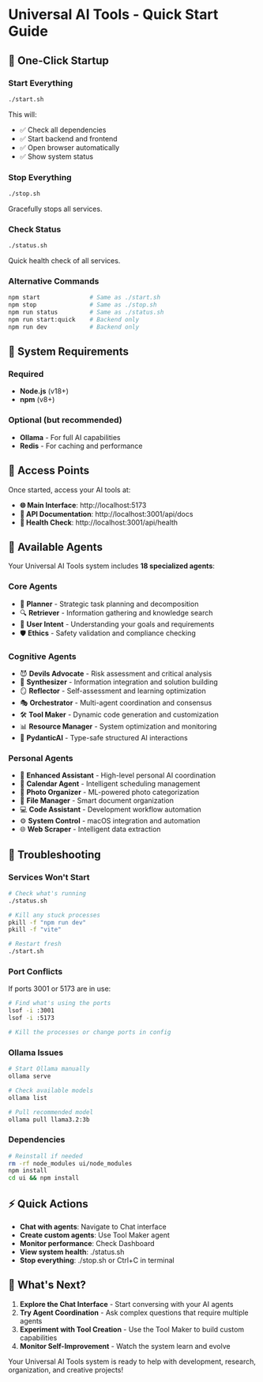 # Universal AI Tools - Quick Start Guide

## 🚀 One-Click Startup

### Start Everything

```bash
./start.sh
```

This will:

- ✅ Check all dependencies
- ✅ Start backend and frontend
- ✅ Open browser automatically
- ✅ Show system status

### Stop Everything

```bash
./stop.sh
```

Gracefully stops all services.

### Check Status

```bash
./status.sh
```

Quick health check of all services.

### Alternative Commands

```bash
npm start              # Same as ./start.sh
npm stop               # Same as ./stop.sh
npm run status         # Same as ./status.sh
npm run start:quick    # Backend only
npm run dev            # Backend only
```

## 🔧 System Requirements

### Required

- **Node.js** (v18+)
- **npm** (v8+)

### Optional (but recommended)

- **Ollama** - For full AI capabilities
- **Redis** - For caching and performance

## 📍 Access Points

Once started, access your AI tools at:

- **🌐 Main Interface**: http://localhost:5173
- **🔧 API Documentation**: http://localhost:3001/api/docs
- **💓 Health Check**: http://localhost:3001/api/health

## 🤖 Available Agents

Your Universal AI Tools system includes **18 specialized agents**:

### Core Agents

- 🎯 **Planner** - Strategic task planning and decomposition
- 🔍 **Retriever** - Information gathering and knowledge search
- 👤 **User Intent** - Understanding your goals and requirements
- 🛡️ **Ethics** - Safety validation and compliance checking

### Cognitive Agents

- 😈 **Devils Advocate** - Risk assessment and critical analysis
- 🔧 **Synthesizer** - Information integration and solution building
- 🪞 **Reflector** - Self-assessment and learning optimization
- 🎭 **Orchestrator** - Multi-agent coordination and consensus
- 🛠️ **Tool Maker** - Dynamic code generation and customization
- 📊 **Resource Manager** - System optimization and monitoring
- 🤖 **PydanticAI** - Type-safe structured AI interactions

### Personal Agents

- 🧠 **Enhanced Assistant** - High-level personal AI coordination
- 📅 **Calendar Agent** - Intelligent scheduling management
- 📸 **Photo Organizer** - ML-powered photo categorization
- 📁 **File Manager** - Smart document organization
- 💻 **Code Assistant** - Development workflow automation
- ⚙️ **System Control** - macOS integration and automation
- 🌐 **Web Scraper** - Intelligent data extraction

## 🔧 Troubleshooting

### Services Won't Start

```bash
# Check what's running
./status.sh

# Kill any stuck processes
pkill -f "npm run dev"
pkill -f "vite"

# Restart fresh
./start.sh
```

### Port Conflicts

If ports 3001 or 5173 are in use:

```bash
# Find what's using the ports
lsof -i :3001
lsof -i :5173

# Kill the processes or change ports in config
```

### Ollama Issues

```bash
# Start Ollama manually
ollama serve

# Check available models
ollama list

# Pull recommended model
ollama pull llama3.2:3b
```

### Dependencies

```bash
# Reinstall if needed
rm -rf node_modules ui/node_modules
npm install
cd ui && npm install
```

## ⚡ Quick Actions

- **Chat with agents**: Navigate to Chat interface
- **Create custom agents**: Use Tool Maker agent
- **Monitor performance**: Check Dashboard
- **View system health**: ./status.sh
- **Stop everything**: ./stop.sh or Ctrl+C in terminal

## 🎯 What's Next?

1. **Explore the Chat Interface** - Start conversing with your AI agents
2. **Try Agent Coordination** - Ask complex questions that require multiple agents
3. **Experiment with Tool Creation** - Use the Tool Maker to build custom capabilities
4. **Monitor Self-Improvement** - Watch the system learn and evolve

Your Universal AI Tools system is ready to help with development, research, organization, and creative projects!
